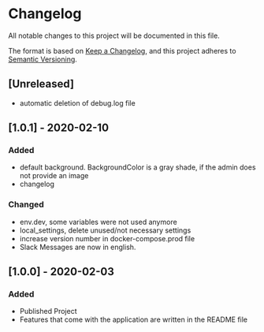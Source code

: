 # Changelog
All notable changes to this project will be documented in this file.

The format is based on [Keep a Changelog](https://keepachangelog.com/en/1.0.0/),
and this project adheres to [Semantic Versioning](https://semver.org/spec/v2.0.0.html).

## [Unreleased]
- automatic deletion of debug.log file

## [1.0.1] - 2020-02-10
### Added
- default background. BackgroundColor is a gray shade, if the admin does not provide an image
- changelog 

### Changed
- env.dev, some variables were not used anymore 
- local_settings, delete unused/not necessary settings
- increase version number in docker-compose.prod file
- Slack Messages are now in english.

## [1.0.0] - 2020-02-03
### Added
- Published Project
- Features that come with the application are written in the README file